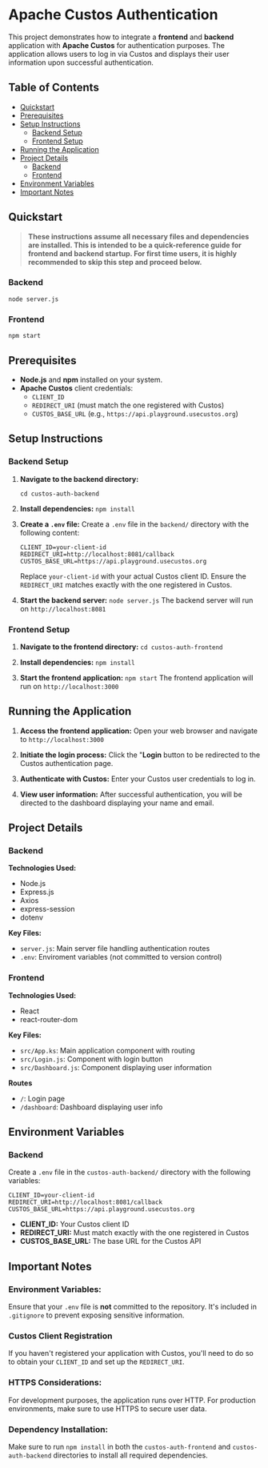 # Apache Custos Authentication

This project demonstrates how to integrate a **frontend** and **backend** application with **Apache Custos** for authentication purposes. The application allows users to log in via Custos and displays their user information upon successful authentication.

## Table of Contents

- [Quickstart](#quickstart)
- [Prerequisites](#prerequisites)
- [Setup Instructions](#setup-instructions)
  - [Backend Setup](#backend-setup)
  - [Frontend Setup](#frontend-setup)
- [Running the Application](#running-the-application)
- [Project Details](#project-details)
  - [Backend](#backend)
  - [Frontend](#frontend)
- [Environment Variables](#environment-variables)
- [Important Notes](#important-notes)


## Quickstart 

> **These instructions assume all necessary files and dependencies are installed. This is intended to be a quick-reference guide for frontend and backend startup. For first time users, it is highly recommended to skip this step and proceed below.**

### Backend

```node server.js```

### Frontend

```npm start```

## Prerequisites

- **Node.js** and **npm** installed on your system.
- **Apache Custos** client credentials:
  - `CLIENT_ID`
  - `REDIRECT_URI` (must match the one registered with Custos)
  - `CUSTOS_BASE_URL` (e.g., `https://api.playground.usecustos.org`)

## Setup Instructions

### Backend Setup

1. **Navigate to the backend directory:**

   ```
   cd custos-auth-backend
   ```
   
2. **Install dependencies:**
   ```npm install```

3. **Create a `.env` file:**
   Create a `.env` file in the `backend/` directory with the following content:
   
   ```
   CLIENT_ID=your-client-id
   REDIRECT_URI=http://localhost:8081/callback
   CUSTOS_BASE_URL=https://api.playground.usecustos.org
   ```
   
   Replace `your-client-id` with your actual Custos client ID.
   Ensure the `REDIRECT_URI` matches exactly with the one registered in Custos.

4. **Start the backend server:**
   ```node server.js```
   The backend server will run on `http://localhost:8081`

### Frontend Setup

1. **Navigate to the frontend directory:**
   ```cd custos-auth-frontend```
   
2. **Install dependencies:**
   ```npm install```

3. **Start the frontend application:**
   ```npm start```
   The frontend application will run on `http://localhost:3000`

## Running the Application

1. **Access the frontend application:**
   Open your web browser and navigate to `http://localhost:3000`

2. **Initiate the login process:**
   Click the "**Login** button to be redirected to the Custos authentication page.

3. **Authenticate with Custos:**
   Enter your Custos user credentials to log in.

4. **View user information:**
   After successful authentication, you will be directed to the dashboard displaying your name and email.

## Project Details

### Backend

**Technologies Used:**
- Node.js
- Express.js
- Axios
- express-session
- dotenv

**Key Files:**
- `server.js`: Main server file handling authentication routes
- `.env`: Enviroment variables (not committed to version control)

### Frontend

**Technologies Used:**
- React
- react-router-dom

**Key Files:**
- `src/App.ks`: Main application component with routing
- `src/Login.js`: Component with login button
- `src/Dashboard.js`: Component displaying user information

**Routes**
- `/`: Login page
- `/dashboard`: Dashboard displaying user info

## Environment Variables

### Backend

Create a `.env` file in the `custos-auth-backend/` directory with the following variables:
  ```
  CLIENT_ID=your-client-id
  REDIRECT_URI=http://localhost:8081/callback
  CUSTOS_BASE_URL=https://api.playground.usecustos.org
  ```
  - **CLIENT_ID:** Your Custos client ID
  - **REDIRECT_URI:** Must match exactly with the one registered in Custos
  - **CUSTOS_BASE_URL:** The base URL for the Custos API

## Important Notes

### Environment Variables:

Ensure that your `.env` file is **not** committed to the repository. It's included in `.gitignore` to prevent exposing sensitive information.

### Custos Client Registration

If you haven't registered your application with Custos, you'll need to do so to obtain your `CLIENT_ID` and set up the `REDIRECT_URI`.

### HTTPS Considerations:

For development purposes, the application runs over HTTP. For production environments, make sure to use HTTPS to secure user data.

### Dependency Installation:

Make sure to run `npm install` in both the `custos-auth-frontend` and `custos-auth-backend` directories to install all required dependencies.
